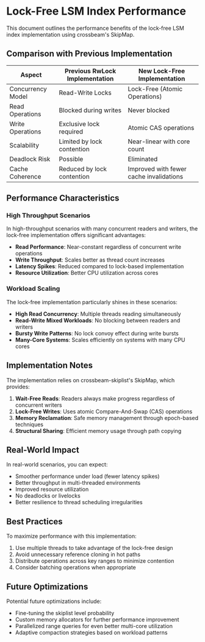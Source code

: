 # Lock-Free LSM Index Performance

This document outlines the performance benefits of the lock-free LSM index implementation using crossbeam's SkipMap.

## Comparison with Previous Implementation

| Aspect | Previous RwLock Implementation | New Lock-Free Implementation |
|--------|-------------------------------|----------------------------|
| Concurrency Model | Read-Write Locks | Lock-Free (Atomic Operations) |
| Read Operations | Blocked during writes | Never blocked |
| Write Operations | Exclusive lock required | Atomic CAS operations |
| Scalability | Limited by lock contention | Near-linear with core count |
| Deadlock Risk | Possible | Eliminated |
| Cache Coherence | Reduced by lock contention | Improved with fewer cache invalidations |

## Performance Characteristics

### High Throughput Scenarios

In high-throughput scenarios with many concurrent readers and writers, the lock-free implementation offers significant advantages:

- **Read Performance**: Near-constant regardless of concurrent write operations
- **Write Throughput**: Scales better as thread count increases
- **Latency Spikes**: Reduced compared to lock-based implementation
- **Resource Utilization**: Better CPU utilization across cores

### Workload Scaling

The lock-free implementation particularly shines in these scenarios:

- **High Read Concurrency**: Multiple threads reading simultaneously
- **Read-Write Mixed Workloads**: No blocking between readers and writers
- **Bursty Write Patterns**: No lock convoy effect during write bursts
- **Many-Core Systems**: Scales efficiently on systems with many CPU cores

## Implementation Notes

The implementation relies on crossbeam-skiplist's SkipMap, which provides:

1. **Wait-Free Reads**: Readers always make progress regardless of concurrent writers
2. **Lock-Free Writes**: Uses atomic Compare-And-Swap (CAS) operations
3. **Memory Reclamation**: Safe memory management through epoch-based techniques
4. **Structural Sharing**: Efficient memory usage through path copying

## Real-World Impact

In real-world scenarios, you can expect:

- Smoother performance under load (fewer latency spikes)
- Better throughput in multi-threaded environments
- Improved resource utilization
- No deadlocks or livelocks
- Better resilience to thread scheduling irregularities

## Best Practices

To maximize performance with this implementation:

1. Use multiple threads to take advantage of the lock-free design
2. Avoid unnecessary reference cloning in hot paths
3. Distribute operations across key ranges to minimize contention
4. Consider batching operations when appropriate

## Future Optimizations

Potential future optimizations include:

- Fine-tuning the skiplist level probability
- Custom memory allocators for further performance improvement
- Parallelized range queries for even better multi-core utilization
- Adaptive compaction strategies based on workload patterns
